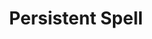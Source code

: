 ---
title: "Persistent Spell"

feat:
  types: ["Metamagic"]
  prerequisite: |
    Extend Spell.
  benefit: |
    A persistent spell has a duration of 24 hours. The persistent spell must have a personal range or a fixed range. Spells of instantaneous duration cannot be affected by this feat, nor can spells whose effects are discharged. You need not concentrate on spells such as _detect magic_ or _detect thoughts_ to be aware of the mere presence of absence of the things detected, but you must still concentrate to gain additional information as normal. Concentration on such a spell is a standard action that does not provoke an attack of opportunity. A persistent spell uses up a spell slot six levels higher than the spell's actual level.
---